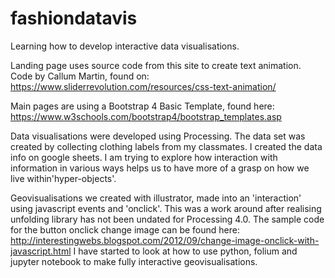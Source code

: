# fashiondatavis
Learning how to develop interactive data visualisations.


Landing page uses source code from this site to create text animation.
Code by Callum Martin, found on:
https://www.sliderrevolution.com/resources/css-text-animation/

Main pages are using a Bootstrap 4 Basic Template, found here:
https://www.w3schools.com/bootstrap4/bootstrap_templates.asp

Data visualisations were developed using Processing.
The data set was created by collecting clothing labels from my classmates.
I created the data info on google sheets.
I am trying to explore how interaction with information in various ways helps us to have more of a grasp on how we live within'hyper-objects'. 

Geovisualisations we created with illustrator, made into an 'interaction' using javascript events and 'onclick'.
This was a work around after realising unfolding library has not been undated for Processing 4.0.
The sample code for the button onclick change image can be found here:
http://interestingwebs.blogspot.com/2012/09/change-image-onclick-with-javascript.html
I have started to look at how to use python, folium and jupyter notebook to make fully interactive geovisualisations.




